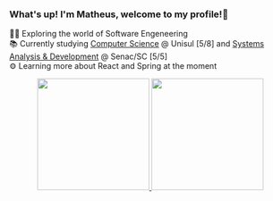 ### What's up! I'm Matheus, welcome to my profile!👋

👨‍💻 Exploring the world of Software Engeneering<br/>
📚 Currently studying [Computer Science](https://www.unisul.br/graduacao/ciencia-da-computacao/) @ Unisul [5/8] and [Systems Analysis & Development](https://portal.sc.senac.br/portal/App/curso.aspx?secao_id=13&codcurso=524,519&turno=&unidadeid=&vagas_psg=NAO&ria=&tipo=7&nome_curso_lista=Curso%20Superior%20de%20Tecnologia%20em%20An%C3%A1lise%20e%20Desenvolvimento%20de%20Sistemas&area_atuacao=Informa%C3%A7%C3%A3o%20e%20Comunica%C3%A7%C3%A3o) @ Senac/SC [5/5]<br/>
⚙️ Learning more about React and Spring at the moment<br/>

<!-- [![matheusbarcc's GitHub stats](https://github-readme-stats.vercel.app/api?username=matheusbarcc&showicons=true&theme=dracula)](https://github.com/anuraghazra/github-readme-stats)
[![Top Langs](https://github-readme-stats.vercel.app/api/top-langs/?username=matheusbarcc&showicons=true&theme=dracula)](https://github.com/anuraghazra/github-readme-stats) -->

<div align="center">
  <a href="https://https://github.com/matheusbarcc">
  <img height="200em" src="https://github-readme-stats.vercel.app/api?username=matheusbarcc&w_icons=true&theme=dracula&include_all_commits=true&count_private=true"/>
  <img height="200em" src="https://github-readme-stats.vercel.app/api/top-langs/?username=matheusbarcc&layout=compact&langs_count=7&theme=dracula"/>
</div>


